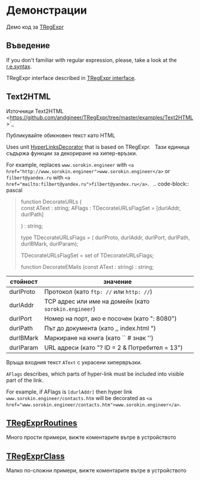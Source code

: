 # Демонстрации

Демо код за [TRegExpr](tregexpr.md)

## Въведение

If you don't familiar with regular expression, please, take a look at
the [r.e.syntax](regular_expressions.md).

TRegExpr interface described in [TRegExpr interface](tregexpr.md).

## Text2HTML

Източници Text2HTML
\<<https://github.com/andgineer/TRegExpr/tree/master/examples/Text2HTML>\>\`\_

Публикувайте обикновен текст като HTML

Uses unit
[HyperLinksDecorator](https://github.com/andgineer/TRegExpr/blob/master/src/HyperLinksDecorator.pas)
that is based on TRegExpr.   Тази единица съдържа функции за декориране
на хипер-връзки.

For example, replaces `www.sorokin.engineer` with
`<a href="http://www.sorokin.engineer">www.sorokin.engineer</a>` or
`filbert@yandex.ru` with
`<a href="mailto:filbert@yandex.ru">filbert@yandex.ru</a>`.   ..
code-block:: pascal

> function DecorateURLs (  
> const AText : string; AFlags : TDecorateURLsFlagSet = \[durlAddr,
> durlPath\]
>
> ) : string;
>
> type TDecorateURLsFlags = ( durlProto, durlAddr, durlPort, durlPath,
> durlBMark, durlParam);
>
> TDecorateURLsFlagSet = set of TDecorateURLsFlags;
>
> function DecorateEMails (const AText : string) : string;  

| стойност   | значение                                                     |
|------------|--------------------------------------------------------------|
| durlProto  | Протокол (като `ftp: //` или `http: //`)                     |
| durlAddr   | TCP адрес или име на домейн (като `sorokin.engineer`)        |
| durlPort   | Номер на порт, ако е посочен (като &quot;: 8080&quot;)       |
| durlPath   | Път до документа (като ,, index.html &quot;)                 |
| durlBMark  | Маркиране на книга (като \`\` \# знак &#39;&#39;)            |
| durlParam  | URL адреси (като &quot;? ID = 2 &amp; Потребител = 13&quot;) |

Връща входния текст `AText` с украсени хипервръзки.

`AFlags` describes, which parts of hyper-link must be included into
visible part of the link.

For example, if <span class="title-ref">AFlags</span> is `[durlAddr]`
then hyper link `www.sorokin.engineer/contacts.htm` will be decorated as
`<a href="www.sorokin.engineer/contacts.htm">www.sorokin.engineer</a>`.

## [TRegExprRoutines](https://github.com/andgineer/TRegExpr/tree/master/examples/TRegExprRoutines)

Много прости примери, вижте коментарите вътре в устройството

## [TRegExprClass](https://github.com/andgineer/TRegExpr/tree/master/examples/TRegExprClass)

Малко по-сложни примери, вижте коментарите вътре в устройството
